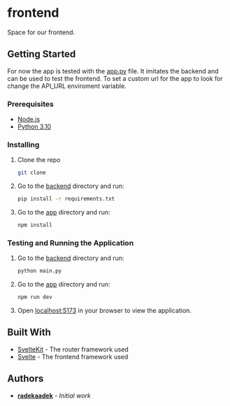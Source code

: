 # frontend

Space for our frontend.

## Getting Started

For now the app is tested with the [app.py](test/app.py) file. It imitates the backend and can be used to test the frontend. To set a custom url for the app to look for change the API_URL enviroment variable.

### Prerequisites

- [Node.js](https://nodejs.org/en/)
- [Python 3.10](https://www.python.org/downloads/)

### Installing

1. Clone the repo

    ```sh
    git clone
    ```

2. Go to the [backend](backend) directory and run:

    ```sh
    pip install -r requirements.txt
    ```

3. Go to the [app](app) directory and run:

    ```sh
    npm install
    ```

### Testing and Running the Application

1. Go to the [backend](backend) directory and run:

    ```sh
    python main.py
    ```

2. Go to the [app](app) directory and run:

    ```sh
    npm run dev
    ```

3. Open [localhost:5173](http://localhost:5173) in your browser to view the application.

## Built With

- [SvelteKit](https://kit.svelte.dev/) - The router framework used
- [Svelte](https://svelte.dev/) - The frontend framework used

## Authors

- **[radekaadek](https://github.com/radekaadek)** - *Initial work*
